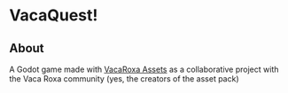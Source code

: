 # VacaQuest! 

## About

A Godot game made with [VacaRoxa Assets](https://bakudas.itch.io/generic-rpg-pack) as a collaborative project with the Vaca Roxa community (yes, the creators of the asset pack)

